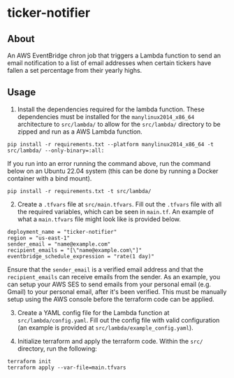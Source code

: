 # ticker-notifier

## About

An AWS EventBridge chron job that triggers a Lambda function to send an email notification to a list of email addresses when certain tickers have fallen a set percentage from their yearly highs.

## Usage

1. Install the dependencies required for the lambda function. These dependencies must be installed for the `manylinux2014_x86_64` architecture to `src/lambda/` to allow for the `src/lambda/` directory to be zipped and run as a AWS Lambda function.

```
pip install -r requirements.txt --platform manylinux2014_x86_64 -t src/lambda/ --only-binary=:all:
```

If you run into an error running the command above, run the command below on an Ubuntu 22.04 system (this can be done by running a Docker container with a bind mount).

```
pip install -r requirements.txt -t src/lambda/
```

2. Create a `.tfvars` file at `src/main.tfvars`. Fill out the `.tfvars` file with all the required variables, which can be seen in `main.tf`. An example of what a `main.tfvars` file might look like is provided below.

```
deployment_name = "ticker-notifier"
region = "us-east-1"
sender_email = "name@example.com"
recipient_emails = "[\"name@example.com\"]"
eventbridge_schedule_expression = "rate(1 day)"
```

Ensure that the `sender_email` is a verified email address and that the `recipient_emails` can receive emails from the sender. As an example, you can setup your AWS SES to send emails from your personal email (e.g. Gmail) to your personal email, after it's been verified. This must be manually setup using the AWS console before the terraform code can be applied.

3. Create a YAML config file for the Lambda function at `src/lambda/config.yaml`. Fill out the config file with valid configuration (an example is provided at `src/lambda/example_config.yaml`).

4. Initialize terraform and apply the terraform code. Within the `src/` directory, run the following:

```
terraform init
terraform apply --var-file=main.tfvars
```
